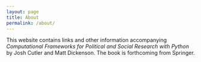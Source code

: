```yaml
---
layout: page
title: About
permalink: /about/
---
```


This website contains links and other information accompanying *Computational Frameworks for Political and Social Research with Python* by Josh Cutler and Matt Dickenson. The book is forthcoming from Springer.
